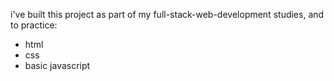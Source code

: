 i've built this project as part of my full-stack-web-development
studies, and to practice:
- html
- css
- basic javascript
